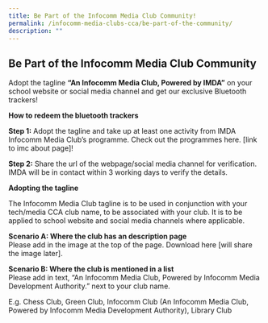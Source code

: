 ```yaml
---
title: Be Part of the Infocomm Media Club Community!
permalink: /infocomm-media-clubs-cca/be-part-of-the-community/
description: ""
---
```

## Be Part of the Infocomm Media Club Community

Adopt the tagline **“An Infocomm Media Club, Powered by IMDA”** on your school website or social media channel and get our exclusive Bluetooth trackers! 

**How to redeem the bluetooth trackers**  

**Step 1:** Adopt the tagline and take up at least one activity from IMDA Infocomm Media Club’s programme. Check out the programmes here. \[link to imc about page\]!

**Step 2:** Share the url of the webpage/social media channel for verification. IMDA will be in contact within 3 working days to verify the details.

**Adopting the tagline**
<br>

The Infocomm Media Club tagline is to be used in conjunction with your tech/media CCA club name, to be associated with your club. It is to be applied to school website and social media channels where applicable. 

**Scenario A: Where the club has an description page**
<br>
Please add in the image at the top of the page. Download here [will share the image later]. 

**Scenario B: Where the club is mentioned in a list**
<br>
Please add in text, “An Infocomm Media Club, Powered by Infocomm Media Development Authority.” next to your club name. 

E.g. Chess Club, Green Club, Infocomm Club (An Infocomm Media Club, Powered by Infocomm Media Development Authority), Library Club